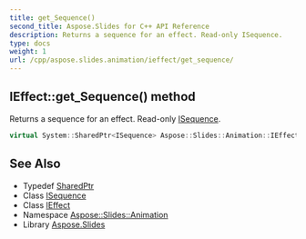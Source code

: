 ```yaml
---
title: get_Sequence()
second_title: Aspose.Slides for C++ API Reference
description: Returns a sequence for an effect. Read-only ISequence.
type: docs
weight: 1
url: /cpp/aspose.slides.animation/ieffect/get_sequence/
---
```

## IEffect::get_Sequence() method


Returns a sequence for an effect. Read-only [ISequence](../../isequence/).

```cpp
virtual System::SharedPtr<ISequence> Aspose::Slides::Animation::IEffect::get_Sequence()=0
```

## See Also

* Typedef [SharedPtr](../../system/sharedptr/)
* Class [ISequence](../isequence/)
* Class [IEffect](./)
* Namespace [Aspose::Slides::Animation](../)
* Library [Aspose.Slides](../../)